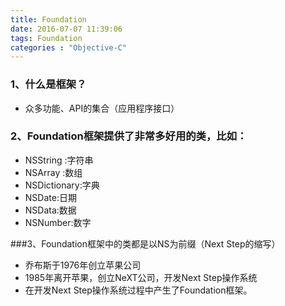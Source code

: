```yaml
---
title: Foundation
date: 2016-07-07 11:39:06
tags: Foundation
categories : "Objective-C"
---
```


### 1、什么是框架？
 * 众多功能、API的集合（应用程序接口）

### 2、Foundation框架提供了非常多好用的类，比如：
 * NSString :字符串
 * NSArray :数组
 * NSDictionary:字典
 * NSDate:日期
 * NSData:数据
 * NSNumber:数字

###3、Foundation框架中的类都是以NS为前缀（Next Step的缩写）
 * 乔布斯于1976年创立苹果公司
 * 1985年离开苹果，创立NeXT公司，开发Next Step操作系统
 * 在开发Next Step操作系统过程中产生了Foundation框架。
